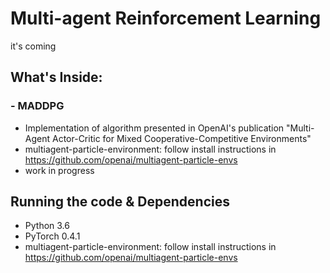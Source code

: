 # Multi-agent Reinforcement Learning

it's coming

## What's Inside:
### - MADDPG
- Implementation of algorithm presented in OpenAI's publication "Multi-Agent Actor-Critic for Mixed Cooperative-Competitive Environments"
- multiagent-particle-environment: follow install instructions in https://github.com/openai/multiagent-particle-envs
- work in progress

## Running the code & Dependencies
- Python 3.6
- PyTorch 0.4.1
- multiagent-particle-environment: follow install instructions in https://github.com/openai/multiagent-particle-envs
